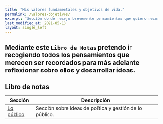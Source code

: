 ```yaml
---
title: "Mis valores fundamentales y objetivos de vida."
permalink: /valores-objetivos/
excerpt: "Sección donde recojo brevemente pensamientos que quiero recordar para más adelante desarrollarlos en un artículo."
last_modified_at: 2021-05-13
layout: single_left
---
```


Mediante este `Libro de Notas` pretendo ir recogiendo todos los pensamientos que merecen ser recordados para más adelante reflexionar sobre ellos y desarrollar ideas. 
---

## Libro de notas

| Sección                                        | Descripción                                           |
| ------------------------------------------- | ----------------------------------------------------- |
| [Lo público](/publico/) | Sección sobre ideas de política y gestión de lo público. |

